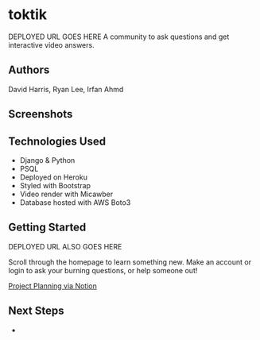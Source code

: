 # toktik

DEPLOYED URL GOES HERE
A community to ask questions and get interactive video answers.

## Authors

David Harris, Ryan Lee, Irfan Ahmd

## Screenshots

## Technologies Used

- Django & Python
- PSQL
- Deployed on Heroku
- Styled with Bootstrap
- Video render with Micawber
- Database hosted with AWS Boto3

## Getting Started

DEPLOYED URL ALSO GOES HERE

Scroll through the homepage to learn something new.
Make an account or login to ask your burning questions, or help someone out!

[Project Planning via Notion](https://www.notion.so/f0f81fcc1dd240559fe035950a491763?v=f9f0a53b585e4ca0a61e4b57bc3b57a9)

## Next Steps

-
